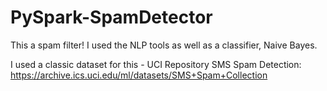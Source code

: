 # PySpark-SpamDetector
This a spam filter! I used the NLP tools as well as a classifier, Naive Bayes.

I used a classic dataset for this - UCI Repository SMS Spam Detection: https://archive.ics.uci.edu/ml/datasets/SMS+Spam+Collection
